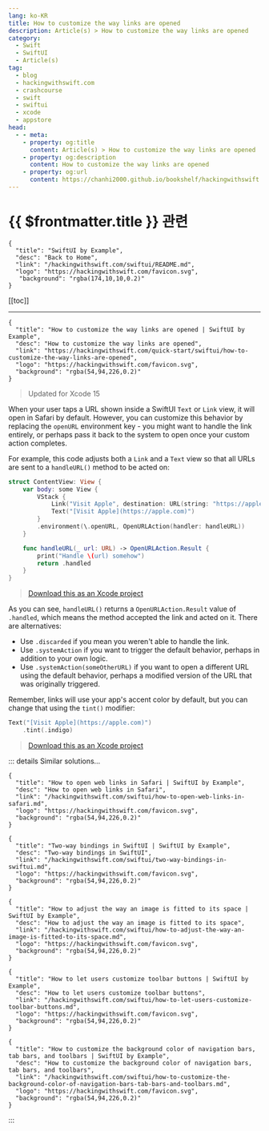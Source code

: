 ```yaml
---
lang: ko-KR
title: How to customize the way links are opened
description: Article(s) > How to customize the way links are opened
category:
  - Swift
  - SwiftUI
  - Article(s)
tag: 
  - blog
  - hackingwithswift.com
  - crashcourse
  - swift
  - swiftui
  - xcode
  - appstore
head:
  - - meta:
    - property: og:title
      content: Article(s) > How to customize the way links are opened
    - property: og:description
      content: How to customize the way links are opened
    - property: og:url
      content: https://chanhi2000.github.io/bookshelf/hackingwithswift.com/swiftui/how-to-customize-the-way-links-are-opened.html
---
```


# {{ $frontmatter.title }} 관련

```component VPCard
{
  "title": "SwiftUI by Example",
  "desc": "Back to Home",
  "link": "/hackingwithswift.com/swiftui/README.md",
  "logo": "https://hackingwithswift.com/favicon.svg",
   "background": "rgba(174,10,10,0.2)"
}
```

[[toc]]

---

```component VPCard
{
  "title": "How to customize the way links are opened | SwiftUI by Example",
  "desc": "How to customize the way links are opened",
  "link": "https://hackingwithswift.com/quick-start/swiftui/how-to-customize-the-way-links-are-opened",
  "logo": "https://hackingwithswift.com/favicon.svg",
  "background": "rgba(54,94,226,0.2)"
}
```

> Updated for Xcode 15

When your user taps a URL shown inside a SwiftUI `Text` or `Link` view, it will open in Safari by default. However, you can customize this behavior by replacing the `openURL` environment key - you might want to handle the link entirely, or perhaps pass it back to the system to open once your custom action completes.

For example, this code adjusts both a `Link` and a `Text` view so that all URLs are sent to a `handleURL()` method to be acted on:

```swift
struct ContentView: View {
    var body: some View {
        VStack {
            Link("Visit Apple", destination: URL(string: "https://apple.com")!)
            Text("[Visit Apple](https://apple.com)")
        }
        .environment(\.openURL, OpenURLAction(handler: handleURL))
    }

    func handleURL(_ url: URL) -> OpenURLAction.Result {
        print("Handle \(url) somehow")
        return .handled
    }
}
```

> [<FontIcon icon="fas fa-file-zipper"/>Download this as an Xcode project](https://hackingwithswift.com/files/projects/swiftui/how-to-customize-the-way-links-are-opened-1.zip)

As you can see, `handleURL()` returns a `OpenURLAction.Result` value of `.handled`, which means the method accepted the link and acted on it. There are alternatives:

- Use `.discarded` if you mean you weren't able to handle the link.
- Use `.systemAction` if you want to trigger the default behavior, perhaps in addition to your own logic.
- Use `.systemAction(someOtherURL)` if you want to open a different URL using the default behavior, perhaps a modified version of the URL that was originally triggered.

Remember, links will use your app's accent color by default, but you can change that using the `tint()` modifier:

```swift
Text("[Visit Apple](https://apple.com)")
    .tint(.indigo)
```

> [<FontIcon icon="fas fa-file-zipper"/>Download this as an Xcode project](https://hackingwithswift.com/files/projects/swiftui/how-to-customize-the-way-links-are-opened-2.zip)

::: details Similar solutions…

```component VPCard
{
  "title": "How to open web links in Safari | SwiftUI by Example",
  "desc": "How to open web links in Safari",
  "link": "/hackingwithswift.com/swiftui/how-to-open-web-links-in-safari.md",
  "logo": "https://hackingwithswift.com/favicon.svg",
  "background": "rgba(54,94,226,0.2)"
}
```

```component VPCard
{
  "title": "Two-way bindings in SwiftUI | SwiftUI by Example",
  "desc": "Two-way bindings in SwiftUI",
  "link": "/hackingwithswift.com/swiftui/two-way-bindings-in-swiftui.md",
  "logo": "https://hackingwithswift.com/favicon.svg",
  "background": "rgba(54,94,226,0.2)"
}
```

```component VPCard
{
  "title": "How to adjust the way an image is fitted to its space | SwiftUI by Example",
  "desc": "How to adjust the way an image is fitted to its space",
  "link": "/hackingwithswift.com/swiftui/how-to-adjust-the-way-an-image-is-fitted-to-its-space.md",
  "logo": "https://hackingwithswift.com/favicon.svg",
  "background": "rgba(54,94,226,0.2)"
}
```

```component VPCard
{
  "title": "How to let users customize toolbar buttons | SwiftUI by Example",
  "desc": "How to let users customize toolbar buttons",
  "link": "/hackingwithswift.com/swiftui/how-to-let-users-customize-toolbar-buttons.md",
  "logo": "https://hackingwithswift.com/favicon.svg",
  "background": "rgba(54,94,226,0.2)"
}
```

```component VPCard
{
  "title": "How to customize the background color of navigation bars, tab bars, and toolbars | SwiftUI by Example",
  "desc": "How to customize the background color of navigation bars, tab bars, and toolbars",
  "link": "/hackingwithswift.com/swiftui/how-to-customize-the-background-color-of-navigation-bars-tab-bars-and-toolbars.md",
  "logo": "https://hackingwithswift.com/favicon.svg",
  "background": "rgba(54,94,226,0.2)"
}
```

:::